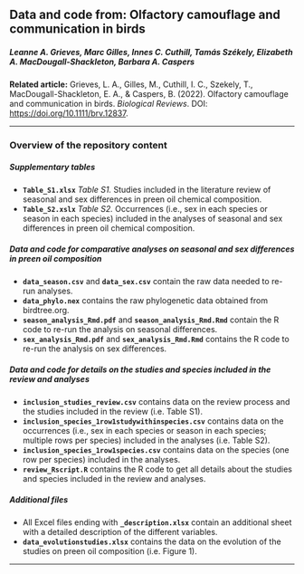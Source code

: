 
## Data and code from: Olfactory camouflage and communication in birds

##### Leanne A. Grieves, Marc Gilles, Innes C. Cuthill, Tamás Székely, Elizabeth A. MacDougall-Shackleton, Barbara A. Caspers

**Related article:** Grieves, L. A., Gilles, M., Cuthill, I. C.,
Szekely, T., MacDougall-Shackleton, E. A., & Caspers, B. (2022).
Olfactory camouflage and communication in birds. *Biological Reviews*.
DOI: <https://doi.org/10.1111/brv.12837>.

-----

### Overview of the repository content

##### Supplementary tables

  - **`Table_S1.xlsx`** *Table S1.* Studies included in the literature
    review of seasonal and sex differences in preen oil chemical
    composition.
  - **`Table_S2.xslx`** *Table S2.* Occurrences (i.e., sex in each
    species or season in each species) included in the analyses of
    seasonal and sex differences in preen oil chemical composition.

##### Data and code for comparative analyses on seasonal and sex differences in preen oil composition

  - **`data_season.csv`** and **`data_sex.csv`** contain the raw data
    needed to re-run analyses.
  - **`data_phylo.nex`** contains the raw phylogenetic data obtained
    from birdtree.org.
  - **`season_analysis_Rmd.pdf`** and **`season_analysis_Rmd.Rmd`**
    contain the R code to re-run the analysis on seasonal differences.
  - **`sex_analysis_Rmd.pdf`** and **`sex_analysis_Rmd.Rmd`** contains
    the R code to re-run the analysis on sex differences.

##### Data and code for details on the studies and species included in the review and analyses

  - **`inclusion_studies_review.csv`** contains data on the review
    process and the studies included in the review (i.e. Table S1).
  - **`inclusion_species_1row1studywithinspecies.csv`** contains data on
    the occurrences (i.e., sex in each species or season in each
    species; multiple rows per species) included in the analyses
    (i.e. Table S2).
  - **`inclusion_species_1row1species.csv`** contains data on the
    species (one row per species) included in the analyses.
  - **`review_Rscript.R`** contains the R code to get all details about
    the studies and species included in the review and analyses.

##### Additional files

  - All Excel files ending with **`_description.xlsx`** contain an
    additional sheet with a detailed description of the different
    variables.
  - **`data_evolutionstudies.xlsx`** contains the data on the evolution
    of the studies on preen oil composition (i.e. Figure 1).

-----
